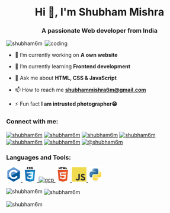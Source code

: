 <h1 align="center">Hi 👋, I'm Shubham Mishra</h1>
<h3 align="center">A passionate Web developer from India</h3>
<image align="right" alt="coding" width="400" src="https://user-images.githubusercontent.com/55389276/140866485-8fb1c876-9a8f-4d6a-98dc-08c4981eaf70.gif">
<p align="left"> <img src="https://komarev.com/ghpvc/?username=shubham6m&label=Profile%20views&color=0e75b6&style=flat" alt="shubham6m" /> </p>

- 🔭 I’m currently working on **A own website**

- 🌱 I’m currently learning **Frontend development**

- 💬 Ask me about **HTML, CSS & JavaScript**

- 📫 How to reach me **shubhammishra6m@gmail.com**

- ⚡ Fun fact **I am intrusted photographer😁**

<h3 align="left">Connect with me:</h3>
<p align="left">
<a href="https://linkedin.com/in/shubham6m" target="blank"><img align="center" src="https://raw.githubusercontent.com/rahuldkjain/github-profile-readme-generator/master/src/images/icons/Social/linked-in-alt.svg" alt="shubham6m" height="30" width="40" /></a>
<a href="https://kaggle.com/shubham6m" target="blank"><img align="center" src="https://raw.githubusercontent.com/rahuldkjain/github-profile-readme-generator/master/src/images/icons/Social/kaggle.svg" alt="shubham6m" height="30" width="40" /></a>
<a href="https://instagram.com/shubham6m" target="blank"><img align="center" src="https://raw.githubusercontent.com/rahuldkjain/github-profile-readme-generator/master/src/images/icons/Social/instagram.svg" alt="shubham6m" height="30" width="40" /></a>
<a href="https://www.codechef.com/users/shubham6m" target="blank"><img align="center" src="https://cdn.jsdelivr.net/npm/simple-icons@3.1.0/icons/codechef.svg" alt="shubham6m" height="30" width="40" /></a>
<a href="https://www.hackerrank.com/shubham6m" target="blank"><img align="center" src="https://raw.githubusercontent.com/rahuldkjain/github-profile-readme-generator/master/src/images/icons/Social/hackerrank.svg" alt="shubham6m" height="30" width="40" /></a>
<a href="https://www.leetcode.com/shubham6m" target="blank"><img align="center" src="https://raw.githubusercontent.com/rahuldkjain/github-profile-readme-generator/master/src/images/icons/Social/leet-code.svg" alt="shubham6m" height="30" width="40" /></a>
<a href="https://www.hackerearth.com/@shubham6m" target="blank"><img align="center" src="https://raw.githubusercontent.com/rahuldkjain/github-profile-readme-generator/master/src/images/icons/Social/hackerearth.svg" alt="@shubham6m" height="30" width="40" /></a>
</p>

<h3 align="left">Languages and Tools:</h3>
<p align="left"> <a href="https://www.cprogramming.com/" target="_blank" rel="noreferrer"> <img src="https://raw.githubusercontent.com/devicons/devicon/master/icons/c/c-original.svg" alt="c" width="40" height="40"/> </a> <a href="https://www.w3schools.com/css/" target="_blank" rel="noreferrer"> <img src="https://raw.githubusercontent.com/devicons/devicon/master/icons/css3/css3-original-wordmark.svg" alt="css3" width="40" height="40"/> </a> <a href="https://cloud.google.com" target="_blank" rel="noreferrer"> <img src="https://www.vectorlogo.zone/logos/google_cloud/google_cloud-icon.svg" alt="gcp" width="40" height="40"/> </a> <a href="https://www.w3.org/html/" target="_blank" rel="noreferrer"> <img src="https://raw.githubusercontent.com/devicons/devicon/master/icons/html5/html5-original-wordmark.svg" alt="html5" width="40" height="40"/> </a> <a href="https://developer.mozilla.org/en-US/docs/Web/JavaScript" target="_blank" rel="noreferrer"> <img src="https://raw.githubusercontent.com/devicons/devicon/master/icons/javascript/javascript-original.svg" alt="javascript" width="40" height="40"/> </a> <a href="https://www.python.org" target="_blank" rel="noreferrer"> <img src="https://raw.githubusercontent.com/devicons/devicon/master/icons/python/python-original.svg" alt="python" width="40" height="40"/> </a> </p>

<p><img align="left" src="https://github-readme-stats.vercel.app/api/top-langs?username=shubham6m&show_icons=true&locale=en&layout=compact" alt="shubham6m" /></p>

<p>&nbsp;<img align="center" src="https://github-readme-stats.vercel.app/api?username=shubham6m&show_icons=true&locale=en" alt="shubham6m" /></p>

<p><img align="center" src="https://github-readme-streak-stats.herokuapp.com/?user=shubham6m&" alt="shubham6m" /></p>
